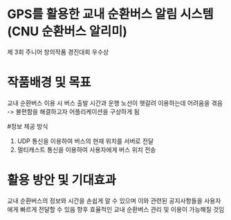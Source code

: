# GPS를 활용한 교내 순환버스 알림 시스템 (CNU 순환버스 알리미)
제 3회 주니어 창의작품 경진대회 우수상


# 작품배경 및 목표
교내 순환버스 이용 시 버스 출발 시간과 운행 노선이 헷갈려 이용하는데 어려움을 겪음
-> 불편함을 해결하고자 어플리케이션을 구상하게 됨


#정보 제공 방식
1. UDP 통신을 이용하여 버스의 현재 위치를 서버로 전달
2. 멀티캐스트 통신을 이용하여 사용자에게 버스 위치 전송


# 활용 방안 및 기대효과
교내 순환버스의 정보와 시간을 손쉽게 알 수 있으며 이와 관련된 공지사항들을 사용자에게 빠르게 전달할 수 있음
향후 효율적인 교내 순환버스 관리 및 이용이 가능해질 것임
